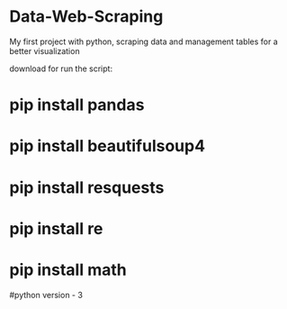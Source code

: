# Data-Web-Scraping
My first project with python, scraping data and management tables for a better visualization

download for run the script:
 
# pip install pandas
# pip install beautifulsoup4
# pip install resquests
# pip install re
# pip install math

#python version - 3
